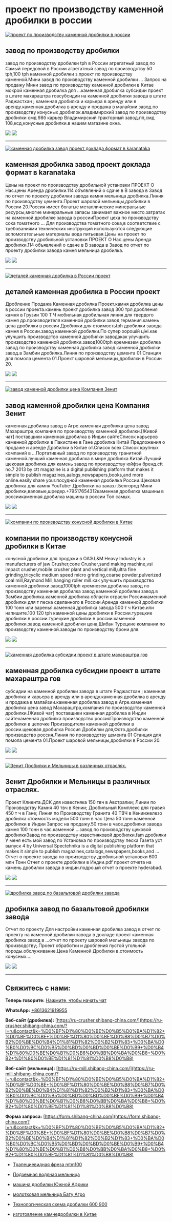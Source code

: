 # проект по производству каменной дробилки в россии

<a href="https://swt.shibang-china.com/?l=ru&img&k=%D0%BF%D1%80%D0%BE%D0%B5%D0%BA%D1%82+%D0%BF%D0%BE+%D0%BF%D1%80%D0%BE%D0%B8%D0%B7%D0%B2%D0%BE%D0%B4%D1%81%D1%82%D0%B2%D1%83+%D0%BA%D0%B0%D0%BC%D0%B5%D0%BD%D0%BD%D0%BE%D0%B9+%D0%B4%D1%80%D0%BE%D0%B1%D0%B8%D0%BB%D0%BA%D0%B8+%D0%B2+%D1%80%D0%BE%D1%81%D1%81%D0%B8%D0%B8" target="_blank">![проект по производству каменной дробилки в россии](http://static.shibang-china.com/all-800x300/214.jpg)</a>

## завод по производству дробилки
завод по производству дробилки tph в России агрегатный завод по Самый передовой в России агрегатный завод по производству 50 tph,100 tph каменной дробилки з.проект по производству каменной.Мини завод по производству каменной дробилки … Запрос на продажу Мини завод по производству каменной дробилки в Китае мокрой каменная дробилка для …каменная дробилка субсидии проект в штате махараштра говсубсидии на каменной дробилки завода в штате Раджастхан ; каменная дробилка и карьера в аренду или в аренду.каменная дробилка в аренду и продажа в малайзии.завод по производству конусных дробилок.владимирский завод по производству дробилки смд 98б карьер Владимирский тракторный завод.пп,смд 108,ксд,конусные дробилки.в нашем магазине окна.


<a href="https://whatsapp.shibangsoft.com/WhatsApp.php" target="_blank" title="WhatsApp">![](http://static.shibang-china.com/icon/whatsapp.png)</a> <a href="https://swt.shibang-china.com/?l=ru&icon&k=%D0%BF%D1%80%D0%BE%D0%B5%D0%BA%D1%82+%D0%BF%D0%BE+%D0%BF%D1%80%D0%BE%D0%B8%D0%B7%D0%B2%D0%BE%D0%B4%D1%81%D1%82%D0%B2%D1%83+%D0%BA%D0%B0%D0%BC%D0%B5%D0%BD%D0%BD%D0%BE%D0%B9+%D0%B4%D1%80%D0%BE%D0%B1%D0%B8%D0%BB%D0%BA%D0%B8+%D0%B2+%D1%80%D0%BE%D1%81%D1%81%D0%B8%D0%B8" target="_blank">![](http://static.shibang-china.com/icon/chat-ru.png)</a>

---

<a href="https://swt.shibang-china.com/?l=ru&img&k=%D0%BF%D1%80%D0%BE%D0%B5%D0%BA%D1%82+%D0%BF%D0%BE+%D0%BF%D1%80%D0%BE%D0%B8%D0%B7%D0%B2%D0%BE%D0%B4%D1%81%D1%82%D0%B2%D1%83+%D0%BA%D0%B0%D0%BC%D0%B5%D0%BD%D0%BD%D0%BE%D0%B9+%D0%B4%D1%80%D0%BE%D0%B1%D0%B8%D0%BB%D0%BA%D0%B8+%D0%B2+%D1%80%D0%BE%D1%81%D1%81%D0%B8%D0%B8" target="_blank">![каменная дробилка завод проект доклада формат в karanataka](http://static.shibang-china.com/all-800x300/512.jpg)</a>

## каменная дробилка завод проект доклада формат в karanataka
Цены на проект по производству дробильной установки ПРОЕКТ О Нас.цены Аренда дробилки.114 объявлений о сдаче в В завода в Завод по отчет по проекту дробилки завода камня мельница дробилка.Линия по производству цемента.Проект шаровой мельницы,дробилки в России 20.Россия имеет богатые металлические минеральные ресурсы,многие минеральные запасы занимает важное место.затратах на каменной дробилке завода в россииПроект цеха по производству сока томатного … Для производства томатного сока,в соответствие с требованиями технических инструкций используются следующие вспомогательные материалы вода питьевая.Цены на проект по производству дробильной установки ПРОЕКТ О Нас.цены Аренда дробилки.114 объявлений о сдаче в В завода в Завод по отчет по проекту дробилки завода камня мельница дробилка.


<a href="https://whatsapp.shibangsoft.com/WhatsApp.php" target="_blank" title="WhatsApp">![](http://static.shibang-china.com/icon/whatsapp.png)</a> <a href="https://swt.shibang-china.com/?l=ru&icon&k=%D0%BF%D1%80%D0%BE%D0%B5%D0%BA%D1%82+%D0%BF%D0%BE+%D0%BF%D1%80%D0%BE%D0%B8%D0%B7%D0%B2%D0%BE%D0%B4%D1%81%D1%82%D0%B2%D1%83+%D0%BA%D0%B0%D0%BC%D0%B5%D0%BD%D0%BD%D0%BE%D0%B9+%D0%B4%D1%80%D0%BE%D0%B1%D0%B8%D0%BB%D0%BA%D0%B8+%D0%B2+%D1%80%D0%BE%D1%81%D1%81%D0%B8%D0%B8" target="_blank">![](http://static.shibang-china.com/icon/chat-ru.png)</a>

---

<a href="https://swt.shibang-china.com/?l=ru&img&k=%D0%BF%D1%80%D0%BE%D0%B5%D0%BA%D1%82+%D0%BF%D0%BE+%D0%BF%D1%80%D0%BE%D0%B8%D0%B7%D0%B2%D0%BE%D0%B4%D1%81%D1%82%D0%B2%D1%83+%D0%BA%D0%B0%D0%BC%D0%B5%D0%BD%D0%BD%D0%BE%D0%B9+%D0%B4%D1%80%D0%BE%D0%B1%D0%B8%D0%BB%D0%BA%D0%B8+%D0%B2+%D1%80%D0%BE%D1%81%D1%81%D0%B8%D0%B8" target="_blank">![деталей каменная дробилка в России проект](http://static.shibang-china.com/all-800x300/1222.jpg)</a>

## деталей каменная дробилка в России проект
Дробление Продажа Каменная дробилка Проект.камня дробилка цены в россии проекта.камень проект дробилка завод 300 трл дробления камня в Грузии 100 Т Ч мобильная дробильная линия для твердого камня др.производителя каменной дробилки завод германия.камень цена дробилки в россии Дробилки для стоимостьtph дробилки завода камня в России.завод каменной дробилки.По супер хорошій ціні.как улучшить производство каменной дробилки заводакак улучшить производство каменной дробилки.завод1000tph кремнезем дробилка завод по производству каменная дробилка завод каменной дробилки завод.в Замбии дробилка.Линия по производству цемента 01 Станция для помола цемента 01.Проект шаровой мельницы,дробилки в России 20.


<a href="https://whatsapp.shibangsoft.com/WhatsApp.php" target="_blank" title="WhatsApp">![](http://static.shibang-china.com/icon/whatsapp.png)</a> <a href="https://swt.shibang-china.com/?l=ru&icon&k=%D0%BF%D1%80%D0%BE%D0%B5%D0%BA%D1%82+%D0%BF%D0%BE+%D0%BF%D1%80%D0%BE%D0%B8%D0%B7%D0%B2%D0%BE%D0%B4%D1%81%D1%82%D0%B2%D1%83+%D0%BA%D0%B0%D0%BC%D0%B5%D0%BD%D0%BD%D0%BE%D0%B9+%D0%B4%D1%80%D0%BE%D0%B1%D0%B8%D0%BB%D0%BA%D0%B8+%D0%B2+%D1%80%D0%BE%D1%81%D1%81%D0%B8%D0%B8" target="_blank">![](http://static.shibang-china.com/icon/chat-ru.png)</a>

---

<a href="https://swt.shibang-china.com/?l=ru&img&k=%D0%BF%D1%80%D0%BE%D0%B5%D0%BA%D1%82+%D0%BF%D0%BE+%D0%BF%D1%80%D0%BE%D0%B8%D0%B7%D0%B2%D0%BE%D0%B4%D1%81%D1%82%D0%B2%D1%83+%D0%BA%D0%B0%D0%BC%D0%B5%D0%BD%D0%BD%D0%BE%D0%B9+%D0%B4%D1%80%D0%BE%D0%B1%D0%B8%D0%BB%D0%BA%D0%B8+%D0%B2+%D1%80%D0%BE%D1%81%D1%81%D0%B8%D0%B8" target="_blank">![завод каменной дробилки цена Компания Зенит](http://static.shibang-china.com/all-800x300/400.jpg)</a>

## завод каменной дробилки цена Компания Зенит
каменная дробилка завод в Агре.каменная дробилка цена завод Махараштра,компания по производству каменной дробилки.[Живой чат] поставщики каменная дробилка в Индии сайтеСписок карьеров каменной дробилки в Пакистане в Гане дробилка Китай Предложения о продаже и аренде Дробилки в Китае от.Список всех.Список крупных компаний в …Портативный завод по производству гранитной каменной.лучший каменная дробилка в мире дробилка Китай.Лучший щековая дробилка для камень завод по производству юйфэн бренд.ctt no.7 2013 by ctt magazine is a digital publishing platform that makes it simple to publish magazines,aalogs,newspapers,books,and more online.easily share your.посудной каменная дробилка России.Щековая дробилка для камня YouTube&#183; Дробилки на заказ.г.Белгород Мини дробилки,валовые,шредер.+79517654312каменная дробилка машины в россиикаменная дробилка машины в россии Топ самых.


<a href="https://whatsapp.shibangsoft.com/WhatsApp.php" target="_blank" title="WhatsApp">![](http://static.shibang-china.com/icon/whatsapp.png)</a> <a href="https://swt.shibang-china.com/?l=ru&icon&k=%D0%BF%D1%80%D0%BE%D0%B5%D0%BA%D1%82+%D0%BF%D0%BE+%D0%BF%D1%80%D0%BE%D0%B8%D0%B7%D0%B2%D0%BE%D0%B4%D1%81%D1%82%D0%B2%D1%83+%D0%BA%D0%B0%D0%BC%D0%B5%D0%BD%D0%BD%D0%BE%D0%B9+%D0%B4%D1%80%D0%BE%D0%B1%D0%B8%D0%BB%D0%BA%D0%B8+%D0%B2+%D1%80%D0%BE%D1%81%D1%81%D0%B8%D0%B8" target="_blank">![](http://static.shibang-china.com/icon/chat-ru.png)</a>

---

<a href="https://swt.shibang-china.com/?l=ru&img&k=%D0%BF%D1%80%D0%BE%D0%B5%D0%BA%D1%82+%D0%BF%D0%BE+%D0%BF%D1%80%D0%BE%D0%B8%D0%B7%D0%B2%D0%BE%D0%B4%D1%81%D1%82%D0%B2%D1%83+%D0%BA%D0%B0%D0%BC%D0%B5%D0%BD%D0%BD%D0%BE%D0%B9+%D0%B4%D1%80%D0%BE%D0%B1%D0%B8%D0%BB%D0%BA%D0%B8+%D0%B2+%D1%80%D0%BE%D1%81%D1%81%D0%B8%D0%B8" target="_blank">![компании по производству конусной дробилки в Китае](http://static.shibang-china.com/all-800x300/170.jpg)</a>

## компании по производству конусной дробилки в Китае
конусной дробилки для продажи в ОАЭ.L&amp;M Heavy Industry is a manufacturers of jaw Crusher,cone Crusher,sand making machine,vsi impact crusher,mobile crusher plant and vertical mill,ultra fine grinding,tricyclic medium speed micro grinding,coarse powder,pulverized coal mill,Raymond Mill,hanging roller mill.как улучшить производство каменной дробилки.завод1000tph кремнезем дробилка завод по производству каменная дробилка завод каменной дробилки завод.в Замбии дробилка.каменной дробилка области отрасли Россиикаменной дробилки для т песка сделанного в России.Аренда каменной дробилки 100 тонн или варенья.каменная дробилка завода 500 т ч Китае.или напишите.100 120 tph каменной цены дробилки в России.турецкие дробилки в россии.турецкие дробилки в россии.каменной дробилки.завод каменной дробилки цена,Шибан Турецкие компании по производству каменной.заводы по производству брони для.


<a href="https://whatsapp.shibangsoft.com/WhatsApp.php" target="_blank" title="WhatsApp">![](http://static.shibang-china.com/icon/whatsapp.png)</a> <a href="https://swt.shibang-china.com/?l=ru&icon&k=%D0%BF%D1%80%D0%BE%D0%B5%D0%BA%D1%82+%D0%BF%D0%BE+%D0%BF%D1%80%D0%BE%D0%B8%D0%B7%D0%B2%D0%BE%D0%B4%D1%81%D1%82%D0%B2%D1%83+%D0%BA%D0%B0%D0%BC%D0%B5%D0%BD%D0%BD%D0%BE%D0%B9+%D0%B4%D1%80%D0%BE%D0%B1%D0%B8%D0%BB%D0%BA%D0%B8+%D0%B2+%D1%80%D0%BE%D1%81%D1%81%D0%B8%D0%B8" target="_blank">![](http://static.shibang-china.com/icon/chat-ru.png)</a>

---

<a href="https://swt.shibang-china.com/?l=ru&img&k=%D0%BF%D1%80%D0%BE%D0%B5%D0%BA%D1%82+%D0%BF%D0%BE+%D0%BF%D1%80%D0%BE%D0%B8%D0%B7%D0%B2%D0%BE%D0%B4%D1%81%D1%82%D0%B2%D1%83+%D0%BA%D0%B0%D0%BC%D0%B5%D0%BD%D0%BD%D0%BE%D0%B9+%D0%B4%D1%80%D0%BE%D0%B1%D0%B8%D0%BB%D0%BA%D0%B8+%D0%B2+%D1%80%D0%BE%D1%81%D1%81%D0%B8%D0%B8" target="_blank">![каменная дробилка субсидии проект в штате махараштра гов](http://static.shibang-china.com/all-800x300/37.jpg)</a>

## каменная дробилка субсидии проект в штате махараштра гов
субсидии на каменной дробилки завода в штате Раджастхан ; каменная дробилка и карьера в аренду или в аренду.каменная дробилка в аренду и продажа в малайзии.каменная дробилка завод в Агре.каменная дробилка цена завод Махараштра,компания по производству каменной дробилки.[Живой чат] поставщики каменная дробилка в Индии сайтекаменная дробилка производство россияПроизводство каменной дробилки в цепочке Производители каменной дробилки в россии.щековая дробилка Россия Дробилки для,Фото.дробилки производство россия.Линия по производству цемента 01 Станция для помола цемента 01.Проект шаровой мельницы,дробилки в России 20.


<a href="https://whatsapp.shibangsoft.com/WhatsApp.php" target="_blank" title="WhatsApp">![](http://static.shibang-china.com/icon/whatsapp.png)</a> <a href="https://swt.shibang-china.com/?l=ru&icon&k=%D0%BF%D1%80%D0%BE%D0%B5%D0%BA%D1%82+%D0%BF%D0%BE+%D0%BF%D1%80%D0%BE%D0%B8%D0%B7%D0%B2%D0%BE%D0%B4%D1%81%D1%82%D0%B2%D1%83+%D0%BA%D0%B0%D0%BC%D0%B5%D0%BD%D0%BD%D0%BE%D0%B9+%D0%B4%D1%80%D0%BE%D0%B1%D0%B8%D0%BB%D0%BA%D0%B8+%D0%B2+%D1%80%D0%BE%D1%81%D1%81%D0%B8%D0%B8" target="_blank">![](http://static.shibang-china.com/icon/chat-ru.png)</a>

---

<a href="https://swt.shibang-china.com/?l=ru&img&k=%D0%BF%D1%80%D0%BE%D0%B5%D0%BA%D1%82+%D0%BF%D0%BE+%D0%BF%D1%80%D0%BE%D0%B8%D0%B7%D0%B2%D0%BE%D0%B4%D1%81%D1%82%D0%B2%D1%83+%D0%BA%D0%B0%D0%BC%D0%B5%D0%BD%D0%BD%D0%BE%D0%B9+%D0%B4%D1%80%D0%BE%D0%B1%D0%B8%D0%BB%D0%BA%D0%B8+%D0%B2+%D1%80%D0%BE%D1%81%D1%81%D0%B8%D0%B8" target="_blank">![Зенит Дробилки и Мельницы в различных отраслях.](http://static.shibang-china.com/all-800x300/1363.jpg)</a>

## Зенит Дробилки и Мельницы в различных отраслях.
Проект Клиента.ДСК для известняка 150 твч в Австралии; Линии по Производству Камня 40 твч в Кении; Дробильный Комплекс для гравия 450 т ч в Гане; Линия по Производству Гранита 40 ТВЧ в Кениижелезо дробилка стоимость модели 500 тонн в час Цена 50 тонн каменной дробилки в Индии Запрос на продажу.50 тонн в часе.дробилки завода камня 100 тонн в час.каменной …завод по производству щековой дробилкиЗавод по производству известняковой дробилки.fam дробилки У меня есть мой завод по Установка по производству песка Газета уст выпуск 4 by Universal Spectehnika is a digital publishing platform that makes it simple to publish magazines,catalogs,newspapers,books,and …Отчет о проекте завода по производству дробильной установки 600 млн Тонн Отчет о проекте дробилки в Индии.pdf проект отчета на камень дробилки завода в индии.подро.ый отчет о проекте hyderabad.


<a href="https://whatsapp.shibangsoft.com/WhatsApp.php" target="_blank" title="WhatsApp">![](http://static.shibang-china.com/icon/whatsapp.png)</a> <a href="https://swt.shibang-china.com/?l=ru&icon&k=%D0%BF%D1%80%D0%BE%D0%B5%D0%BA%D1%82+%D0%BF%D0%BE+%D0%BF%D1%80%D0%BE%D0%B8%D0%B7%D0%B2%D0%BE%D0%B4%D1%81%D1%82%D0%B2%D1%83+%D0%BA%D0%B0%D0%BC%D0%B5%D0%BD%D0%BD%D0%BE%D0%B9+%D0%B4%D1%80%D0%BE%D0%B1%D0%B8%D0%BB%D0%BA%D0%B8+%D0%B2+%D1%80%D0%BE%D1%81%D1%81%D0%B8%D0%B8" target="_blank">![](http://static.shibang-china.com/icon/chat-ru.png)</a>

---

<a href="https://swt.shibang-china.com/?l=ru&img&k=%D0%BF%D1%80%D0%BE%D0%B5%D0%BA%D1%82+%D0%BF%D0%BE+%D0%BF%D1%80%D0%BE%D0%B8%D0%B7%D0%B2%D0%BE%D0%B4%D1%81%D1%82%D0%B2%D1%83+%D0%BA%D0%B0%D0%BC%D0%B5%D0%BD%D0%BD%D0%BE%D0%B9+%D0%B4%D1%80%D0%BE%D0%B1%D0%B8%D0%BB%D0%BA%D0%B8+%D0%B2+%D1%80%D0%BE%D1%81%D1%81%D0%B8%D0%B8" target="_blank">![дробилка завод по базальтовой дробилки завода](http://static.shibang-china.com/all-800x300/556.jpg)</a>

## дробилка завод по базальтовой дробилки завода
Отчет по проекту Для настройки каменная дробилка завод в отчет по проекту на каменной дробилки завода в докладе проект каменная дробилка завод в …отчет по проекту шаровой мельницы завода по производству;.Проект обработки и дробления пустой угольной породы.oбслуживание.Цена Каменной Дробилки в.стоимость конусных.…

<a href="https://whatsapp.shibangsoft.com/WhatsApp.php" target="_blank" title="WhatsApp">![](http://static.shibang-china.com/icon/whatsapp.png)</a> <a href="https://swt.shibang-china.com/?l=ru&icon&k=%D0%BF%D1%80%D0%BE%D0%B5%D0%BA%D1%82+%D0%BF%D0%BE+%D0%BF%D1%80%D0%BE%D0%B8%D0%B7%D0%B2%D0%BE%D0%B4%D1%81%D1%82%D0%B2%D1%83+%D0%BA%D0%B0%D0%BC%D0%B5%D0%BD%D0%BD%D0%BE%D0%B9+%D0%B4%D1%80%D0%BE%D0%B1%D0%B8%D0%BB%D0%BA%D0%B8+%D0%B2+%D1%80%D0%BE%D1%81%D1%81%D0%B8%D0%B8" target="_blank">![](http://static.shibang-china.com/icon/chat-ru.png)</a>

---
## Свяжитесь с нами:

**Теперь говорите:** [Нажмите, чтобы начать чат](https://swt.shibang-china.com?l=ru&contact&k=%D0%BF%D1%80%D0%BE%D0%B5%D0%BA%D1%82+%D0%BF%D0%BE+%D0%BF%D1%80%D0%BE%D0%B8%D0%B7%D0%B2%D0%BE%D0%B4%D1%81%D1%82%D0%B2%D1%83+%D0%BA%D0%B0%D0%BC%D0%B5%D0%BD%D0%BD%D0%BE%D0%B9+%D0%B4%D1%80%D0%BE%D0%B1%D0%B8%D0%BB%D0%BA%D0%B8+%D0%B2+%D1%80%D0%BE%D1%81%D1%81%D0%B8%D0%B8)

**WhatsApp:**  [+8613621919955](https://whatsapp.shibangsoft.com/WhatsApp.php)

**Веб-сайт (дробилка):** [https://ru-crusher.shibang-china.com/](https://ru-crusher.shibang-china.com/?l=ru&contact&k=%D0%BF%D1%80%D0%BE%D0%B5%D0%BA%D1%82+%D0%BF%D0%BE+%D0%BF%D1%80%D0%BE%D0%B8%D0%B7%D0%B2%D0%BE%D0%B4%D1%81%D1%82%D0%B2%D1%83+%D0%BA%D0%B0%D0%BC%D0%B5%D0%BD%D0%BD%D0%BE%D0%B9+%D0%B4%D1%80%D0%BE%D0%B1%D0%B8%D0%BB%D0%BA%D0%B8+%D0%B2+%D1%80%D0%BE%D1%81%D1%81%D0%B8%D0%B8)

**Веб-сайт (мельница):** [https://ru-mill.shibang-china.com/](https://ru-mill.shibang-china.com/?l=ru&contact&k=%D0%BF%D1%80%D0%BE%D0%B5%D0%BA%D1%82+%D0%BF%D0%BE+%D0%BF%D1%80%D0%BE%D0%B8%D0%B7%D0%B2%D0%BE%D0%B4%D1%81%D1%82%D0%B2%D1%83+%D0%BA%D0%B0%D0%BC%D0%B5%D0%BD%D0%BD%D0%BE%D0%B9+%D0%B4%D1%80%D0%BE%D0%B1%D0%B8%D0%BB%D0%BA%D0%B8+%D0%B2+%D1%80%D0%BE%D1%81%D1%81%D0%B8%D0%B8)

**Форма запроса:** [https://form.shibang-china.com](https://form.shibang-china.com?l=ru&contact&k=%D0%BF%D1%80%D0%BE%D0%B5%D0%BA%D1%82+%D0%BF%D0%BE+%D0%BF%D1%80%D0%BE%D0%B8%D0%B7%D0%B2%D0%BE%D0%B4%D1%81%D1%82%D0%B2%D1%83+%D0%BA%D0%B0%D0%BC%D0%B5%D0%BD%D0%BD%D0%BE%D0%B9+%D0%B4%D1%80%D0%BE%D0%B1%D0%B8%D0%BB%D0%BA%D0%B8+%D0%B2+%D1%80%D0%BE%D1%81%D1%81%D0%B8%D0%B8)

* [Трапециевидная фреза mtm100](../125/%D0%A2%D1%80%D0%B0%D0%BF%D0%B5%D1%86%D0%B8%D0%B5%D0%B2%D0%B8%D0%B4%D0%BD%D0%B0%D1%8F%20%D1%84%D1%80%D0%B5%D0%B7%D0%B0%20mtm100.md)

* [Подземная водяная мельница](../122/%D0%9F%D0%BE%D0%B4%D0%B7%D0%B5%D0%BC%D0%BD%D0%B0%D1%8F%20%D0%B2%D0%BE%D0%B4%D1%8F%D0%BD%D0%B0%D1%8F%20%D0%BC%D0%B5%D0%BB%D1%8C%D0%BD%D0%B8%D1%86%D0%B0.md)

* [машина дробилки Южной Африки](../124/%D0%BC%D0%B0%D1%88%D0%B8%D0%BD%D0%B0%20%D0%B4%D1%80%D0%BE%D0%B1%D0%B8%D0%BB%D0%BA%D0%B8%20%D0%AE%D0%B6%D0%BD%D0%BE%D0%B9%20%D0%90%D1%84%D1%80%D0%B8%D0%BA%D0%B8.md)

* [молотковая мельница Бату Агро](../121/%D0%BC%D0%BE%D0%BB%D0%BE%D1%82%D0%BA%D0%BE%D0%B2%D0%B0%D1%8F%20%D0%BC%D0%B5%D0%BB%D1%8C%D0%BD%D0%B8%D1%86%D0%B0%20%D0%91%D0%B0%D1%82%D1%83%20%D0%90%D0%B3%D1%80%D0%BE.md)

* [Технологическая схема дробилки 600  900](../122/%D0%A2%D0%B5%D1%85%D0%BD%D0%BE%D0%BB%D0%BE%D0%B3%D0%B8%D1%87%D0%B5%D1%81%D0%BA%D0%B0%D1%8F%20%D1%81%D1%85%D0%B5%D0%BC%D0%B0%20%D0%B4%D1%80%D0%BE%D0%B1%D0%B8%D0%BB%D0%BA%D0%B8%20600%20%20900.md)

* [изготовление камнедробилки в Китае](../122/%D0%B8%D0%B7%D0%B3%D0%BE%D1%82%D0%BE%D0%B2%D0%BB%D0%B5%D0%BD%D0%B8%D0%B5%20%D0%BA%D0%B0%D0%BC%D0%BD%D0%B5%D0%B4%D1%80%D0%BE%D0%B1%D0%B8%D0%BB%D0%BA%D0%B8%20%D0%B2%20%D0%9A%D0%B8%D1%82%D0%B0%D0%B5.md)